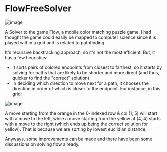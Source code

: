 # FlowFreeSolver

![image](https://user-images.githubusercontent.com/72232563/207208299-7717234a-e8ac-49a7-b596-ae33faa55613.png)


A Solver to the game Flow, a mobile color matching puzzle game. I had thought the game could easily be mapped to computer science since it is played within a grid and is related to pathfinding.

It's recursive backtracking approach, so it's not the most efficient. But, it has a few heuristics:
- It sorts pairs of colored endpoints from closest to farthest, so it starts by solving for paths that are likely to be shorter and more direct (and thus, quicker to find the "correct" solution)
- In deciding which direction to move next for a path, it chooses the direction in order of which is closer to the endpoint. For instance, in this grid:

![image](https://user-images.githubusercontent.com/72232563/207211814-3e1362f0-6d81-47e8-a2c3-8552976feb55.png)

A move starting from the orange in the 0-indexed row & col (1, 5) will start with a move to the left, while a move starting from the yellow at (4, 4) starts with a move to the right (which ends up being the correct solution for yellow). That is because we are sorting by lowest euclidian distance.

Anyways, some improvements can be made and there have been some discussions on solving flow already.
